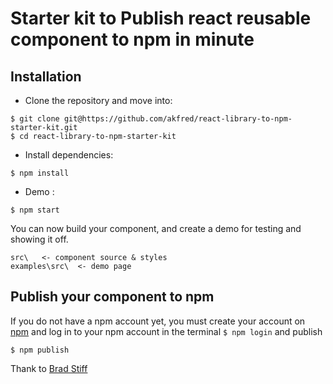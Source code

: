 # Starter kit to Publish react reusable component to npm in minute

## Installation

* Clone the repository and move into:
```console
$ git clone git@https://github.com/akfred/react-library-to-npm-starter-kit.git
$ cd react-library-to-npm-starter-kit
```
* Install dependencies:

```console
$ npm install
```

* Demo :

```console
$ npm start
```
You can now build your component, and create a demo for testing and showing it off.

 ```console
 src\   <- component source & styles
examples\src\  <- demo page 
 ```
## Publish your component to npm

If you do not have a npm account yet, you must create your account on [npm](npmjs.com) and log in to your npm account in the terminal ` $ npm login ` and publish

```console
$ npm publish
```

Thank to [Brad Stiff](https://medium.com/dailyjs/building-a-react-component-with-webpack-publish-to-npm-deploy-to-github-guide-6927f60b3220)



